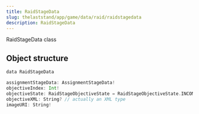 ```yaml
---
title: RaidStageData
slug: thelaststand/app/game/data/raid/raidstagedata
description: RaidStageData
---
```


RaidStageData class

## Object structure

```scala
data RaidStageData

assignmentStageData: AssignmentStageData!
objectiveIndex: Int!
objectiveState: RaidStageObjectiveState = RaidStageObjectiveState.INCOMPLETE
objectiveXML: String? // actually an XML type
imageURI: String!

```
